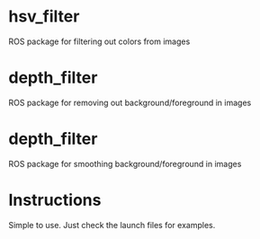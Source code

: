 # hsv_filter
ROS package for filtering out colors from images

# depth_filter
ROS package for removing out background/foreground in images

# depth_filter
ROS package for smoothing background/foreground in images

# Instructions
Simple to use. Just check the launch files for examples.
